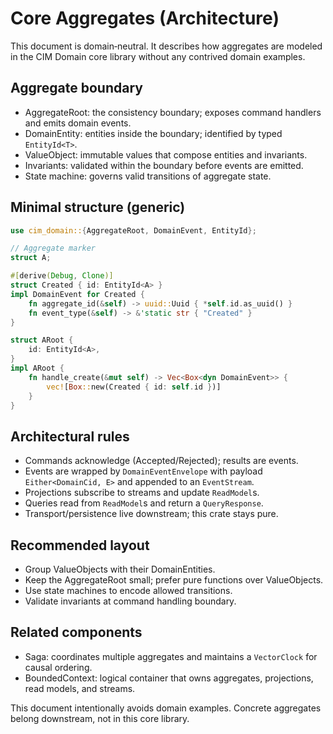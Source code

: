 <!-- Copyright (c) 2025 - Cowboy AI, LLC. -->

# Core Aggregates (Architecture)

This document is domain‑neutral. It describes how aggregates are modeled in the CIM Domain core library without any contrived domain examples.

## Aggregate boundary

- AggregateRoot: the consistency boundary; exposes command handlers and emits domain events.
- DomainEntity: entities inside the boundary; identified by typed `EntityId<T>`.
- ValueObject: immutable values that compose entities and invariants.
- Invariants: validated within the boundary before events are emitted.
- State machine: governs valid transitions of aggregate state.

## Minimal structure (generic)

```rust
use cim_domain::{AggregateRoot, DomainEvent, EntityId};

// Aggregate marker
struct A;

#[derive(Debug, Clone)]
struct Created { id: EntityId<A> }
impl DomainEvent for Created {
    fn aggregate_id(&self) -> uuid::Uuid { *self.id.as_uuid() }
    fn event_type(&self) -> &'static str { "Created" }
}

struct ARoot {
    id: EntityId<A>,
}
impl ARoot {
    fn handle_create(&mut self) -> Vec<Box<dyn DomainEvent>> {
        vec![Box::new(Created { id: self.id })]
    }
}
```

## Architectural rules

- Commands acknowledge (Accepted/Rejected); results are events.
- Events are wrapped by `DomainEventEnvelope` with payload `Either<DomainCid, E>` and appended to an `EventStream`.
- Projections subscribe to streams and update `ReadModel`s.
- Queries read from `ReadModel`s and return a `QueryResponse`.
- Transport/persistence live downstream; this crate stays pure.

## Recommended layout

- Group ValueObjects with their DomainEntities.
- Keep the AggregateRoot small; prefer pure functions over ValueObjects.
- Use state machines to encode allowed transitions.
- Validate invariants at command handling boundary.

## Related components

- Saga: coordinates multiple aggregates and maintains a `VectorClock` for causal ordering.
- BoundedContext: logical container that owns aggregates, projections, read models, and streams.

This document intentionally avoids domain examples. Concrete aggregates belong downstream, not in this core library.

